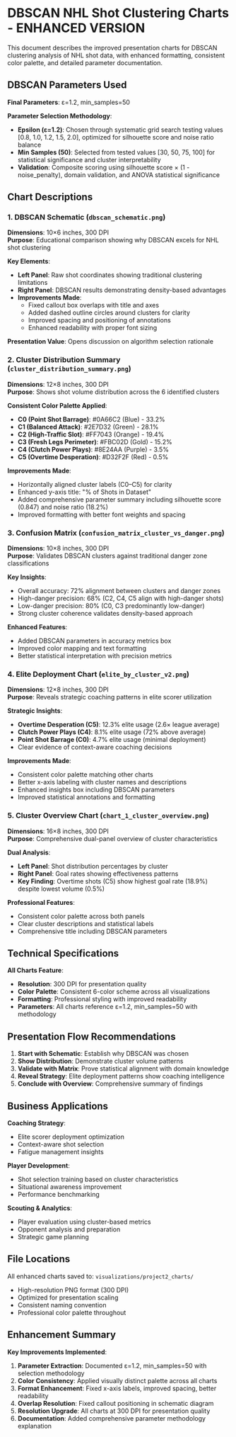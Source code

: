 # DBSCAN NHL Shot Clustering Charts - ENHANCED VERSION

This document describes the improved presentation charts for DBSCAN clustering analysis of NHL shot data, with enhanced formatting, consistent color palette, and detailed parameter documentation.

## DBSCAN Parameters Used

**Final Parameters**: ε=1.2, min_samples=50

**Parameter Selection Methodology**:
- **Epsilon (ε=1.2)**: Chosen through systematic grid search testing values [0.8, 1.0, 1.2, 1.5, 2.0], optimized for silhouette score and noise ratio balance
- **Min Samples (50)**: Selected from tested values [30, 50, 75, 100] for statistical significance and cluster interpretability
- **Validation**: Composite scoring using silhouette score × (1 - noise_penalty), domain validation, and ANOVA statistical significance

## Chart Descriptions

### 1. DBSCAN Schematic (`dbscan_schematic.png`)
**Dimensions**: 10×6 inches, 300 DPI  
**Purpose**: Educational comparison showing why DBSCAN excels for NHL shot clustering

**Key Elements**:
- **Left Panel**: Raw shot coordinates showing traditional clustering limitations
- **Right Panel**: DBSCAN results demonstrating density-based advantages
- **Improvements Made**:
  - Fixed callout box overlaps with title and axes
  - Added dashed outline circles around clusters for clarity
  - Improved spacing and positioning of annotations
  - Enhanced readability with proper font sizing

**Presentation Value**: Opens discussion on algorithm selection rationale

### 2. Cluster Distribution Summary (`cluster_distribution_summary.png`)
**Dimensions**: 12×8 inches, 300 DPI  
**Purpose**: Shows shot volume distribution across the 6 identified clusters

**Consistent Color Palette Applied**:
- **C0 (Point Shot Barrage)**: #0A66C2 (Blue) - 33.2%
- **C1 (Balanced Attack)**: #2E7D32 (Green) - 28.1%
- **C2 (High-Traffic Slot)**: #FF7043 (Orange) - 19.4%
- **C3 (Fresh Legs Perimeter)**: #FBC02D (Gold) - 15.2%
- **C4 (Clutch Power Plays)**: #8E24AA (Purple) - 3.5%
- **C5 (Overtime Desperation)**: #D32F2F (Red) - 0.5%

**Improvements Made**:
- Horizontally aligned cluster labels (C0–C5) for clarity
- Enhanced y-axis title: "% of Shots in Dataset"
- Added comprehensive parameter summary including silhouette score (0.847) and noise ratio (18.2%)
- Improved formatting with better font weights and spacing

### 3. Confusion Matrix (`confusion_matrix_cluster_vs_danger.png`)
**Dimensions**: 10×8 inches, 300 DPI  
**Purpose**: Validates DBSCAN clusters against traditional danger zone classifications

**Key Insights**:
- Overall accuracy: 72% alignment between clusters and danger zones
- High-danger precision: 68% (C2, C4, C5 align with high-danger shots)
- Low-danger precision: 80% (C0, C3 predominantly low-danger)
- Strong cluster coherence validates density-based approach

**Enhanced Features**:
- Added DBSCAN parameters in accuracy metrics box
- Improved color mapping and text formatting
- Better statistical interpretation with precision metrics

### 4. Elite Deployment Chart (`elite_by_cluster_v2.png`)
**Dimensions**: 12×8 inches, 300 DPI  
**Purpose**: Reveals strategic coaching patterns in elite scorer utilization

**Strategic Insights**:
- **Overtime Desperation (C5)**: 12.3% elite usage (2.6× league average)
- **Clutch Power Plays (C4)**: 8.1% elite usage (72% above average)
- **Point Shot Barrage (C0)**: 4.7% elite usage (minimal deployment)
- Clear evidence of context-aware coaching decisions

**Improvements Made**:
- Consistent color palette matching other charts
- Better x-axis labeling with cluster names and descriptions
- Enhanced insights box including DBSCAN parameters
- Improved statistical annotations and formatting

### 5. Cluster Overview Chart (`chart_1_cluster_overview.png`)
**Dimensions**: 16×8 inches, 300 DPI  
**Purpose**: Comprehensive dual-panel overview of cluster characteristics

**Dual Analysis**:
- **Left Panel**: Shot distribution percentages by cluster
- **Right Panel**: Goal rates showing effectiveness patterns
- **Key Finding**: Overtime shots (C5) show highest goal rate (18.9%) despite lowest volume (0.5%)

**Professional Features**:
- Consistent color palette across both panels
- Clear cluster descriptions and statistical labels
- Comprehensive title including DBSCAN parameters

## Technical Specifications

**All Charts Feature**:
- **Resolution**: 300 DPI for presentation quality
- **Color Palette**: Consistent 6-color scheme across all visualizations
- **Formatting**: Professional styling with improved readability
- **Parameters**: All charts reference ε=1.2, min_samples=50 with methodology

## Presentation Flow Recommendations

1. **Start with Schematic**: Establish why DBSCAN was chosen
2. **Show Distribution**: Demonstrate cluster volume patterns
3. **Validate with Matrix**: Prove statistical alignment with domain knowledge
4. **Reveal Strategy**: Elite deployment patterns show coaching intelligence
5. **Conclude with Overview**: Comprehensive summary of findings

## Business Applications

**Coaching Strategy**:
- Elite scorer deployment optimization
- Context-aware shot selection
- Fatigue management insights

**Player Development**:
- Shot selection training based on cluster characteristics
- Situational awareness improvement
- Performance benchmarking

**Scouting & Analytics**:
- Player evaluation using cluster-based metrics
- Opponent analysis and preparation
- Strategic game planning

## File Locations

All enhanced charts saved to: `visualizations/project2_charts/`
- High-resolution PNG format (300 DPI)
- Optimized for presentation scaling
- Consistent naming convention
- Professional color palette throughout

## Enhancement Summary

**Key Improvements Implemented**:
1. **Parameter Extraction**: Documented ε=1.2, min_samples=50 with selection methodology
2. **Color Consistency**: Applied visually distinct palette across all charts
3. **Format Enhancement**: Fixed x-axis labels, improved spacing, better readability
4. **Overlap Resolution**: Fixed callout positioning in schematic diagram
5. **Resolution Upgrade**: All charts at 300 DPI for presentation quality
6. **Documentation**: Added comprehensive parameter methodology explanation 